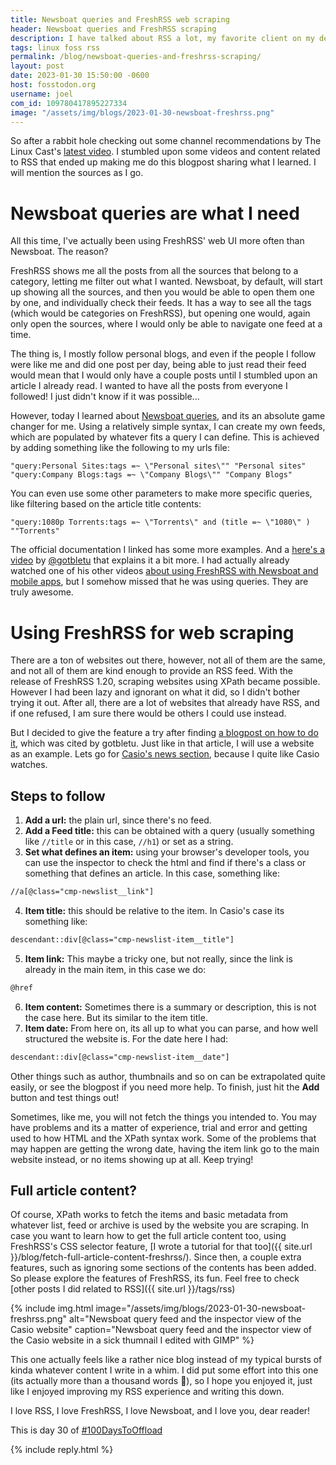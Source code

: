 ```yaml
---
title: Newsboat queries and FreshRSS web scraping
header: Newsboat queries and FreshRSS scraping
description: I have talked about RSS a lot, my favorite client on my desktop is Newsboat, and queries are a feature I did not know existed until now, and I can not believe how I lived without them. Likewise, FreshRSS got a great feature a while ago, that allows me to scrape websites using XPath, and its awesome!
tags: linux foss rss
permalink: /blog/newsboat-queries-and-freshrss-scraping/
layout: post
date: 2023-01-30 15:50:00 -0600
host: fosstodon.org
username: joel
com_id: 109780417895227334
image: "/assets/img/blogs/2023-01-30-newsboat-freshrss.png"
---
```




So after a rabbit hole checking out some channel recommendations by The Linux Cast's [latest video](https://youtu.be/BoFvhB9krEo). I stumbled upon some videos and content related to RSS that ended up making me do this blogpost sharing what I learned. I will mention the sources as I go.

# Newsboat queries are what I need

All this time, I've actually been using FreshRSS' web UI more often than Newsboat. The reason?

FreshRSS shows me all the posts from all the sources that belong to a category, letting me filter out what I wanted. Newsboat, by default, will start up showing all the sources, and then you would be able to open them one by one, and individually check their feeds. It has a way to see all the tags (which would be categories on FreshRSS), but opening one would, again only open the sources, where I would only be able to navigate one feed at a time.

The thing is, I mostly follow personal blogs, and even if the people I follow were like me and did one post per day, being able to just read their feed would mean that I would only have a couple posts until I stumbled upon an article I already read. I wanted to have all the posts from everyone I followed! I just didn't know if it was possible...

However, today I learned about [Newsboat queries](https://newsboat.org/releases/2.30.1/docs/newsboat.html#_query_feeds), and its an absolute game changer for me. Using a relatively simple syntax, I can create my own feeds, which are populated by whatever fits a query I can define. This is achieved by adding something like the following to my urls file:

```
"query:Personal Sites:tags =~ \"Personal sites\"" "Personal sites"
"query:Company Blogs:tags =~ \"Company Blogs\"" "Company Blogs"
```

You can even use some other parameters to make more specific queries, like filtering based on the article title contents:

```
"query:1080p Torrents:tags =~ \"Torrents\" and (title =~ \"1080\" ) ""Torrents"
```

The official documentation I linked has some more examples. And a [here's a video](https://youtu.be/PUxPUdyCy_U) by [@gotbletu](https://www.youtube.com/@gotbletu) that explains it a bit more. I had actually already watched one of his other videos [about using FreshRSS with Newsboat and mobile apps](https://www.youtube.com/watch?v=RWk8OIi82U4), but I somehow missed that he was using queries. They are truly awesome.

# Using FreshRSS for web scraping

There are a ton of websites out there, however, not all of them are the same, and not all of them are kind enough to provide an RSS feed. With the release of FreshRSS 1.20, scraping websites using XPath became possible. However I had been lazy and ignorant on what it did, so I didn't bother trying it out. After all, there are a lot of websites that already have RSS, and if one refused, I am sure there would be others I could use instead.

But I decided to give the feature a try after finding [a blogpost on how to do it](https://danq.me/2022/09/27/freshrss-xpath/), which was cited by gotbletu. Just like in that article, I will use a website as an example. Lets go for [Casio's news section](https://www.casio.com/intl/news/), because I quite like Casio watches.

## Steps to follow

1. __Add a url:__ the plain url, since there's no feed.
2. __Add a Feed title:__ this can be obtained with a query (usually something like `//title` or in this case, `//h1`) or set as a string.
3. __Set what defines an item:__ using your browser's developer tools, you can use the inspector to check the html and find if there's a class or something that defines an article. In this case, something like:
```html
//a[@class="cmp-newslist__link"]
```
4. __Item title:__ this should be relative to the item. In Casio's case its something like:
```html
descendant::div[@class="cmp-newslist-item__title"]
```
5. __Item link:__ This maybe a tricky one, but not really, since the link is already in the main item, in this case we do:
```html
@href
```
6. __Item content:__ Sometimes there is a summary or description, this is not the case here. But its similar to the item title.
6. __Item date:__ From here on, its all up to what you can parse, and how well structured the website is. For the date here I had:
```html
descendant::div[@class="cmp-newslist-item__date"]
```

Other things such as author, thumbnails and so on can be extrapolated quite easily, or see the blogpost if you need more help. To finish, just hit the __Add__ button and test things out!

Sometimes, like me, you will not fetch the things you intended to. You may have problems and its a matter of experience, trial and error and getting used to how HTML and the XPath syntax work. Some of the problems that may happen are getting the wrong date, having the item link go to the main website instead, or no items showing up at all. Keep trying!

## Full article content?

Of course, XPath works to fetch the items and basic metadata from whatever list, feed or archive is used by the website you are scraping. In case you want to learn how to get the full article content too, using FreshRSS's CSS selector feature, [I wrote a tutorial for that too]({{ site.url }}/blog/fetch-full-article-content-freshrss/). Since then, a couple extra features, such as ignoring some sections of the contents has been added. So please explore the features of FreshRSS, its fun. Feel free to check [other posts I did related to RSS]({{ site.url }}/tags/rss)

{% include img.html image="/assets/img/blogs/2023-01-30-newsboat-freshrss.png" alt="Newsboat query feed and the inspector view of the Casio website" caption="Newsboat query feed and the inspector view of the Casio website in a sick thumnail I edited with GIMP" %}

This one actually feels like a rather nice blog instead of my typical bursts of kinda whatever content I write in a whim. I did put some effort into this one (its actually more than a thousand words 🤯), so I hope you enjoyed it, just like I enjoyed improving my RSS experience and writing this down.

I love RSS, I love FreshRSS, I love Newsboat, and I love you, dear reader!

This is day 30 of [#100DaysToOffload](https://100daystooffload.com)


{% include reply.html %}
